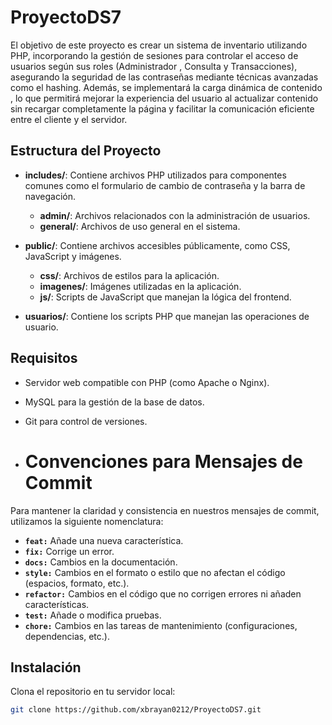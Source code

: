 # ProyectoDS7

El objetivo de este proyecto es crear un sistema de inventario utilizando PHP, incorporando la gestión de sesiones para controlar el acceso de usuarios según sus roles (Administrador , Consulta y Transacciones), asegurando la seguridad de las contraseñas mediante técnicas avanzadas como el hashing. Además, se implementará la carga dinámica de contenido , lo que permitirá mejorar la experiencia del usuario al actualizar contenido sin recargar completamente la página y facilitar la comunicación eficiente entre el cliente y el servidor.
## Estructura del Proyecto

- **includes/**: Contiene archivos PHP utilizados para componentes comunes como el formulario de cambio de contraseña y la barra de navegación.
  - **admin/**: Archivos relacionados con la administración de usuarios.
  - **general/**: Archivos de uso general en el sistema.
  
- **public/**: Contiene archivos accesibles públicamente, como CSS, JavaScript y imágenes.
  - **css/**: Archivos de estilos para la aplicación.
  - **imagenes/**: Imágenes utilizadas en la aplicación.
  - **js/**: Scripts de JavaScript que manejan la lógica del frontend.
  
- **usuarios/**: Contiene los scripts PHP que manejan las operaciones de usuario.

## Requisitos

- Servidor web compatible con PHP (como Apache o Nginx).
- MySQL para la gestión de la base de datos.
- Git para control de versiones.
  
- # Convenciones para Mensajes de Commit

Para mantener la claridad y consistencia en nuestros mensajes de commit, utilizamos la siguiente nomenclatura:

- **`feat:`** Añade una nueva característica.
- **`fix:`** Corrige un error.
- **`docs:`** Cambios en la documentación.
- **`style:`** Cambios en el formato o estilo que no afectan el código (espacios, formato, etc.).
- **`refactor:`** Cambios en el código que no corrigen errores ni añaden características.
- **`test:`** Añade o modifica pruebas.
- **`chore:`** Cambios en las tareas de mantenimiento (configuraciones, dependencias, etc.).


## Instalación

Clona el repositorio en tu servidor local:

```bash
git clone https://github.com/xbrayan0212/ProyectoDS7.git





